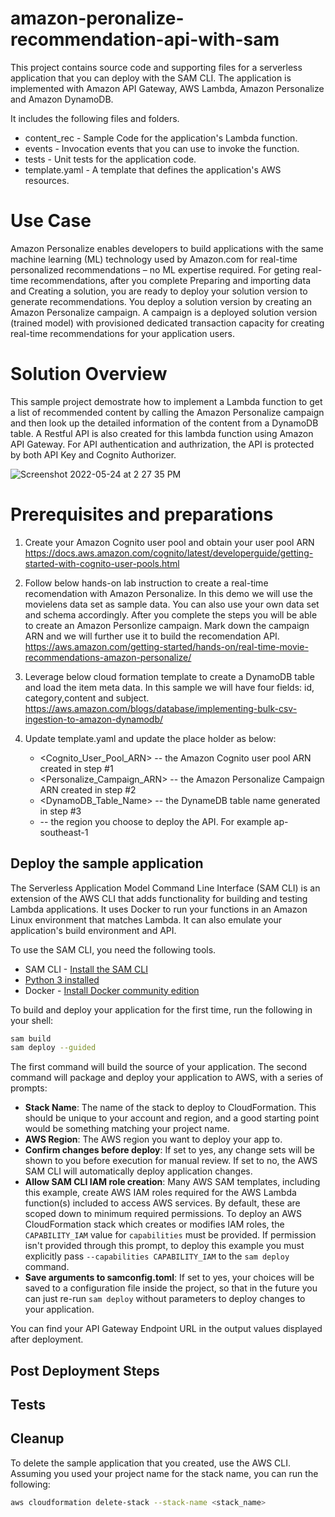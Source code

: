 # amazon-peronalize-recommendation-api-with-sam

This project contains source code and supporting files for a serverless application that you can deploy with the SAM CLI. The application is implemented with Amazon API Gateway, AWS Lambda, Amazon Personalize and Amazon DynamoDB.

It includes the following files and folders.

- content_rec - Sample Code for the application's Lambda function.
- events - Invocation events that you can use to invoke the function.
- tests - Unit tests for the application code. 
- template.yaml - A template that defines the application's AWS resources.

# Use Case

Amazon Personalize enables developers to build applications with the same machine learning (ML) technology used by Amazon.com for real-time personalized recommendations – no ML expertise required. For geting real-time recommendations, after you complete Preparing and importing data and Creating a solution, you are ready to deploy your solution version to generate recommendations. You deploy a solution version by creating an Amazon Personalize campaign. A campaign is a deployed solution version (trained model) with provisioned dedicated transaction capacity for creating real-time recommendations for your application users. 

# Solution Overview
This sample project demostrate how to implement a Lambda function to get a list of recommended content by calling the Amazon Personalize campaign and then look up the detailed information of the content from a DynamoDB table. A Restful API is also created for this lambda function using Amazon API Gateway. For API authentication and authrization, the API is protected by both API Key and Cognito Authorizer.

![Screenshot 2022-05-24 at 2 27 35 PM](https://user-images.githubusercontent.com/73056587/169967032-1532e9bb-ed4a-4c80-abcd-a02611f12930.png)


# Prerequisites and preparations
1. Create your Amazon Cognito user pool and obtain your user pool ARN
https://docs.aws.amazon.com/cognito/latest/developerguide/getting-started-with-cognito-user-pools.html

2. Follow below hands-on lab instruction to create a real-time recomendation with Amazon Personalize. In this demo we will use the movielens data set as sample data. You can also use your own data set and schema accordingly. After you complete the steps you will be able to create an Amazon Personlize campaign. Mark down the campaign ARN and we will further use it to build the recomendation API.
https://aws.amazon.com/getting-started/hands-on/real-time-movie-recommendations-amazon-personalize/

3. Leverage below cloud formation template to create a DynamoDB table and load the item meta data. In this sample we will have four fields: id, category,content and subject.
https://aws.amazon.com/blogs/database/implementing-bulk-csv-ingestion-to-amazon-dynamodb/

4. Update template.yaml and update the place holder as below:
    * <Cognito_User_Pool_ARN> -- the Amazon Cognito user pool ARN created in step #1
    * <Personalize_Campaign_ARN> -- the Amazon Personalize Campaign ARN created in step #2
    * <DynamoDB_Table_Name> -- the DynameDB table name generated in step #3
    * <Region> -- the region you choose to deploy the API. For example ap-southeast-1


## Deploy the sample application

The Serverless Application Model Command Line Interface (SAM CLI) is an extension of the AWS CLI that adds functionality for building and testing Lambda applications. It uses Docker to run your functions in an Amazon Linux environment that matches Lambda. It can also emulate your application's build environment and API.

To use the SAM CLI, you need the following tools.

* SAM CLI - [Install the SAM CLI](https://docs.aws.amazon.com/serverless-application-model/latest/developerguide/serverless-sam-cli-install.html)
* [Python 3 installed](https://www.python.org/downloads/)
* Docker - [Install Docker community edition](https://hub.docker.com/search/?type=edition&offering=community)

To build and deploy your application for the first time, run the following in your shell:

```bash
sam build
sam deploy --guided
```

The first command will build the source of your application. The second command will package and deploy your application to AWS, with a series of prompts:

* **Stack Name**: The name of the stack to deploy to CloudFormation. This should be unique to your account and region, and a good starting point would be something matching your project name.
* **AWS Region**: The AWS region you want to deploy your app to.
* **Confirm changes before deploy**: If set to yes, any change sets will be shown to you before execution for manual review. If set to no, the AWS SAM CLI will automatically deploy application changes.
* **Allow SAM CLI IAM role creation**: Many AWS SAM templates, including this example, create AWS IAM roles required for the AWS Lambda function(s) included to access AWS services. By default, these are scoped down to minimum required permissions. To deploy an AWS CloudFormation stack which creates or modifies IAM roles, the `CAPABILITY_IAM` value for `capabilities` must be provided. If permission isn't provided through this prompt, to deploy this example you must explicitly pass `--capabilities CAPABILITY_IAM` to the `sam deploy` command.
* **Save arguments to samconfig.toml**: If set to yes, your choices will be saved to a configuration file inside the project, so that in the future you can just re-run `sam deploy` without parameters to deploy changes to your application.


You can find your API Gateway Endpoint URL in the output values displayed after deployment.

## Post Deployment Steps



## Tests


## Cleanup

To delete the sample application that you created, use the AWS CLI. Assuming you used your project name for the stack name, you can run the following:

```bash
aws cloudformation delete-stack --stack-name <stack_name>
```



